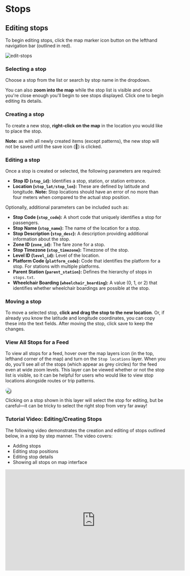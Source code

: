 # Stops

## Editing stops

To begin editing stops, click the map marker icon button on the lefthand navigation bar (outlined in red).

![edit-stops](https://datatools-builds.s3.amazonaws.com/docs/stops/edit-stops.png)

### Selecting a stop

Choose a stop from the list or search by stop name in the dropdown.

You can also **zoom into the map** while the stop list is visible and once you're close enough you'll begin to see stops displayed. Click one to begin editing its details.

### Creating a stop

To create a new stop, **right-click on the map** in the location you would like to place the stop. 

**Note:** as with all newly created items (except patterns), the new stop will not be saved until the save icon (💾) is clicked.

### Editing a stop
Once a stop is created or selected, the following parameters are required:
- **Stop ID (`stop_id`):** Identifies a stop, station, or station entrance.
- **Location (`stop_lat/stop_lon`):** These are defined by latitude and longitude. **Note:** Stop locations should have an error of no more than four meters when compared to the actual stop position.

Optionally, additional parameters can be included such as:
- **Stop Code (`stop_code`):** A short code that uniquely identifies a stop for passengers.
- **Stop Name (`stop_name`):** The name of the location for a stop.
- **Stop Description (`stop_desc`):** A description providing additional information about the stop.
- **Zone ID (`zone_id`):** The fare zone for a stop.
- **Stop Timezone (`stop_timezone`):** Timezone of the stop.
- **Level ID (`level_id`):** Level of the location.
- **Platform Code (`platform_code`):** Code that identifies the platform for a stop. For stations with multiple platforms.
- **Parent Station (`parent_station`):** Defines the hierarchy of stops in `stops.txt`.
- **Wheelchair Boarding (`wheelchair_boarding`):** A value (0, 1, or 2) that identifies whether wheelchair boardings are possible at the stop.

### Moving a stop

To move a selected stop, **click and drag the stop to the new location**. Or, if already you know the latitude and longitude coordinates, you can copy these into the text fields. After moving the stop, click save to keep the changes.

### View All Stops for a Feed

To view all stops for a feed, hover over the map layers icon (in the top, lefthand corner of the map) and turn on the `Stop locations` layer. When you do, you'll see all of the stops (which appear as grey circles) for the feed even at wide zoom levels. This layer can be viewed whether or not the stop list is visible, so it can be helpful for users who would like to view stop locations alongside routes or trip patterns.

<img src="https://datatools-builds.s3.amazonaws.com/docs/stops/view-all-stops.png" style="box-shadow: 3px 3px 3px gray; border-radius: 10px;">

Clicking on a stop shown in this layer will select the stop for editing, but be careful—it can be tricky to select the right stop from very far away!

### Tutorial Video: Editing/Creating Stops
The following video demonstrates the creation and editing of stops outlined below, in a step by step manner. The video covers:
- Adding stops
- Editing stop positions
- Editing stop details
- Showing all stops on map interface

<iframe 
    width="560" 
    height="315" 
    src="https://www.youtube.com/embed/xe3nFrkmw5o" 
    frameborder="0" 
    allow="accelerometer; autoplay; encrypted-media; gyroscope; picture-in-picture" 
    allowfullscreen>
</iframe>

<!-- Need to add feature -->
<!-- Merge/Manage Stops – By clicking the ‘Find Duplicate Stops’ button all stops within 15 meters of
each other will become highlighted as a group. After clicking on a highlighted group you will have
the option to merge the stops. -->

